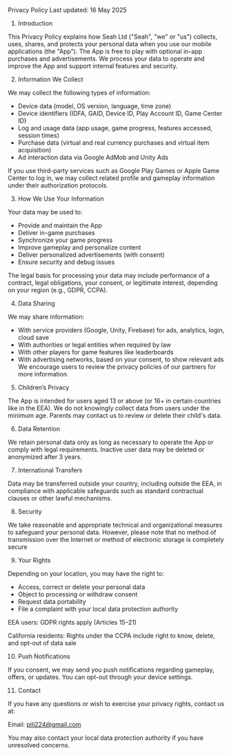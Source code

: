 Privacy Policy
Last updated: 16 May 2025

1. Introduction

This Privacy Policy explains how Seah Ltd ("Seah", "we" or "us") collects, uses, shares, and protects your personal data when you use our mobile applications (the "App"). The App is free to play with optional in-app purchases and advertisements. We process your data to operate and improve the App and support internal features and security.

2. Information We Collect

We may collect the following types of information:
- Device data (model, OS version, language, time zone)
- Device identifiers (IDFA, GAID, Device ID, Play Account ID, Game Center ID)
- Log and usage data (app usage, game progress, features accessed, session times)
- Purchase data (virtual and real currency purchases and virtual item acquisition)
- Ad interaction data via Google AdMob and Unity Ads

If you use third-party services such as Google Play Games or Apple Game Center to log in, we may collect related profile and gameplay information under their authorization protocols.

3. How We Use Your Information

Your data may be used to:
- Provide and maintain the App
- Deliver in-game purchases
- Synchronize your game progress
- Improve gameplay and personalize content
- Deliver personalized advertisements (with consent)
- Ensure security and debug issues

The legal basis for processing your data may include performance of a contract, legal obligations, your consent, or legitimate interest, depending on your region (e.g., GDPR, CCPA).

4. Data Sharing

We may share information:
- With service providers (Google, Unity, Firebase) for ads, analytics, login, cloud save
- With authorities or legal entities when required by law
- With other players for game features like leaderboards
- With advertising networks, based on your consent, to show relevant ads
We encourage users to review the privacy policies of our partners for more information.

5. Children’s Privacy

The App is intended for users aged 13 or above (or 16+ in certain countries like in the EEA). We do not knowingly collect data from users under the minimum age. Parents may contact us to review or delete their child's data.

6. Data Retention

We retain personal data only as long as necessary to operate the App or comply with legal requirements. Inactive user data may be deleted or anonymized after 3 years.

7. International Transfers

Data may be transferred outside your country, including outside the EEA, in compliance with applicable safeguards such as standard contractual clauses or other lawful mechanisms.

8. Security

We take reasonable and appropriate technical and organizational measures to safeguard your personal data. However, please note that no method of transmission over the Internet or method of electronic storage is completely secure

9. Your Rights

Depending on your location, you may have the right to:
- Access, correct or delete your personal data
- Object to processing or withdraw consent
- Request data portability
- File a complaint with your local data protection authority

EEA users: GDPR rights apply (Articles 15–21)

California residents: Rights under the CCPA include right to know, delete, and opt-out of data sale

10. Push Notifications

If you consent, we may send you push notifications regarding gameplay, offers, or updates. You can opt-out through your device settings.

11. Contact

If you have any questions or wish to exercise your privacy rights, contact us at:

Email: pili224@gmail.com

You may also contact your local data protection authority if you have unresolved concerns.

